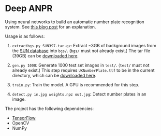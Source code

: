 # Deep ANPR

Using neural networks to build an automatic number plate recognition system.
See [this blog post](http://matthewearl.github.io/2016/05/06/cnn-anpr/) for an
explanation.

Usage is as follows:

1. `extractbgs.py SUN397.tar.gz`: Extract ~3GB of background images from the [SUN database](http://groups.csail.mit.edu/vision/SUN/)
   into `bgs/`. (`bgs/` must not already exist.) The tar file (39GB) can be [downloaded here](http://groups.csail.mit.edu/vision/SUN1old/SUN397.tar).

2. `gen.py 1000`: Generate 1000 test set images in `test/`. (`test/` must not
    already exist.) This step requires `UKNumberPlate.ttf` to be in the current
    directory, which can be [downloaded here](http://www.dafont.com/uk-number-plate.font).

3. `train.py`: Train the model. A GPU is recommended for this step.

4. `detect.py in.jpg weights.npz out.jpg`: Detect number plates in an image.

The project has the following dependencies:

* [TensorFlow](https://tensorflow.org)
* OpenCV
* NumPy

